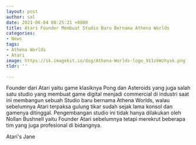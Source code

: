 ```yaml
---
layout: post
author: sal
date: 2021-06-04 08:25:21 +0800
title: Atari Founder Membuat Studio Baru Bernama Athena Worlds
categories:
- News
tags:
- Athena Worlds
- Atari
image: https://ik.imagekit.io/dsg/Athena-Worlds-logo_911zkWzhyxk.png
tldr: ''

---
```

Founder dari Atari yaitu game klasiknya Pong dan Asteroids yang juga salah satu studio yang membuat game digital menjadi commercial di industri saat ini membangun sebuah Studio baru bernama Athena Worlds, walau sebelumnya Atari terpaksa gulung tikar sudah sejak lama konsol dan gamenya ditinggal. Pengembangan studio ini tidak hanya dilakukan oleh Nollan Bushnell yaitu Founder Atari sebelumnya tetapi merekrut beberapa tim yang juga profesional di bidangnya.

Atari's Jane